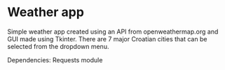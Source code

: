 # Weather app

Simple weather app created using an API from openweathermap.org and GUI made using Tkinter. 
There are 7 major Croatian cities that can be selected from the dropdown menu.

Dependencies: Requests module


